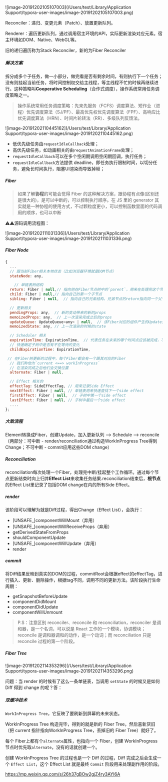 ![image-20191202105107003](/Users/test/Library/Application Support/typora-user-images/image-20191202105107003.png)

Reconciler：递归、变更元素（Patch）、放置更新队列。

Renderer：遍历更新队列，通过调用宿主环境的API，实际更新渲染对应元素。宿主环境如DOM、Native、WebGL等。



旧的递归遍历称为Stack Reconciler，新的为Fiber Reconciler



##### 解决方案

拆分成多个子任务，做一小部分，做完看是否有剩余时间，有则执行下一个任务；没有则挂起当前任务，将时间控制权交给主线程，等主线程不忙的时候再继续进行。这种策略叫**Cooperative Scheduling**（合作式调度），操作系统常用任务调度策略之一。

> 操作系统常用任务调度策略：先来先服务（FCFS）调度算法、短作业（进程）优先调度算法（SJ/PF）、最高优先权优先调度算法（FPF）、高响应比优先调度算法（HRN）、时间片轮转法（RR）、多级队列反馈法。

![image-20191202110445162](/Users/test/Library/Application Support/typora-user-images/image-20191202110445162.png)

- 低优先级任务由`requestIdleCallback`处理；
- 高优先级任务，如动画相关的由`requestAnimationFrame`处理；
- `requestIdleCallback`可以在多个空闲期调用空闲期回调，执行任务；
- `requestIdleCallback`方法提供 deadline，即任务执行限制时间，以切分任务，避免长时间执行，阻塞UI渲染而导致掉帧；



##### Fiber

> 如果了解**协程**的可能会觉得 Fiber 的这种解决方案，跟协程有点像(区别还是很大的)，是可以中断的，可以控制执行顺序。在 JS 里的 generator 其实就是一种协程的使用方式，不过颗粒度更小，可以控制函数里面的代码调用的顺序，也可以中断



⚠️⚠️源码调用流程图：

![image-20191202111031336](/Users/test/Library/Application Support/typora-user-images/image-20191202111031336.png)



##### Fiber Node

```js
{
  ...
  // 跟当前Fiber相关本地状态（比如浏览器环境就是DOM节点）
  stateNode: any,

    // 单链表树结构
  return: Fiber | null,// 指向他在Fiber节点树中的`parent`，用来在处理完这个节点之后向上返回
  child: Fiber | null,// 指向自己的第一个子节点
  sibling: Fiber | null,  // 指向自己的兄弟结构，兄弟节点的return指向同一个父节点

  // 更新相关
  pendingProps: any,  // 新的变动带来的新的props
  memoizedProps: any,  // 上一次渲染完成之后的props
  updateQueue: UpdateQueue<any> | null,  // 该Fiber对应的组件产生的Update会存放在这个队列里面
  memoizedState: any, // 上一次渲染的时候的state

  // Scheduler 相关
  expirationTime: ExpirationTime,  // 代表任务在未来的哪个时间点应该被完成，不包括他的子树产生的任务
  // 快速确定子树中是否有不在等待的变化
  childExpirationTime: ExpirationTime,

 // 在Fiber树更新的过程中，每个Fiber都会有一个跟其对应的Fiber
  // 我们称他为`current <==> workInProgress`
  // 在渲染完成之后他们会交换位置
  alternate: Fiber | null,

  // Effect 相关的
  effectTag: SideEffectTag, // 用来记录Side Effect
  nextEffect: Fiber | null, // 单链表用来快速查找下一个side effect
  firstEffect: Fiber | null,  // 子树中第一个side effect
  lastEffect: Fiber | null, // 子树中最后一个side effect
  ....
};
```



##### 大致流程

Element转换成Fiber，创建Update，加入更新队列 ——>  Schedule  ——>  reconcile（两部分：可中断 - render/reconciliation通过构造WorkInProgress Tree得到Change；不可中断 - commit应用这些DOM change）

##### Reconciliation

reconciliation每次处理一个Fiber，处理完中断/挂起整个工作循环。通过每个节点更新结束时向上归并**Effect List**来收集任务结果.reconciliation结束后，**根节点**的Effect List里记录了包括DOM change在内的所有Side Effect。

##### render

该阶段可以理解为就是Diff过程，得出Change（Effect List），会执行：

* [UNSAFE_]componentWillMount（弃用）
* [UNSAFE_]componentWillReceiveProps（弃用）
* getDerivedStateFromProps
* shouldComponentUpdate
* [UNSAFE_]componentWillUpdate（弃用）
* render



##### commit

将Diff结果反映到真实的DOM的过程，commitRoot会根据effect的effectTag，进行插入、更新、删除操作，根据tag不同，调用不同的更新方法。该阶段执行生命周期：

* getSnapshotBeforeUpdate
* componentDidMount
* componentDidUpdate
* componentWillUnmount



> P.S：注意区别 reconciler、reconcile 和 reconciliation，reconciler 是调和器，是一个名词，可以说是 React 工作的一个模块，协调模块；reconcile 是调和器调和的动作，是一个动词；而 reconciliation 只是 reconcile 过程的第一个阶段。



##### Fiber Tree

![image-20191202114353296](/Users/test/Library/Application Support/typora-user-images/image-20191202114353296.png)



问题：当 render 的时候有了这么一条单链表，当调用 `setState` 的时候又是如何 Diff 得到 change 的呢？答：

##### 双缓冲技术

`WorkInProgress Tree`，它反映了要刷新到屏幕的未来状态。

WorkInProgress Tree 构造完毕，得到的就是新的 Fiber Tree，然后喜新厌旧（把 current 指针指向WorkInProgress Tree，丢掉旧的 Fiber Tree）就好了。

每个 Fiber上都有个`alternate`属性，也指向一个 Fiber，创建 WorkInProgress 节点时优先取`alternate`，没有的话就创建一个。

创建 WorkInProgress Tree 的过程也是一个 Diff 的过程，Diff 完成之后会生成一个 `Effect List`，这个 Effect List 就是最终 `Commit` 阶段用来处理副作用的阶段。



https://mp.weixin.qq.com/s/26h37gBOw2gjZ4ry3AYI6A



















